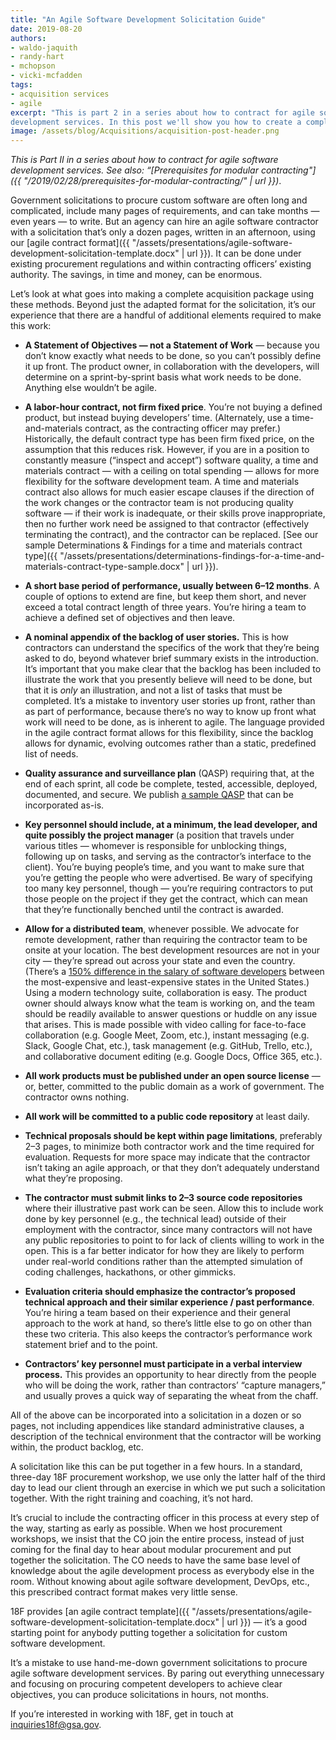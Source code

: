 ```yaml
---
title: "An Agile Software Development Solicitation Guide"
date: 2019-08-20
authors:
- waldo-jaquith
- randy-hart
- mchopson
- vicki-mcfadden
tags:
- acquisition services
- agile
excerpt: "This is part 2 in a series about how to contract for agile software
development services. In this post we'll show you how to create a complete solicitation in hours, not months, using our agile contract format"
image: /assets/blog/Acquisitions/acquisition-post-header.png
---
```


*This is Part II in a series about how to contract for agile software
development services. See also: “[Prerequisites for modular
contracting"]({{ "/2019/02/28/prerequisites-for-modular-contracting/" | url }})*.

Government solicitations to procure custom software are often long and
complicated, include many pages of requirements, and can take months —
even years — to write. But an agency can hire an agile software
contractor with a solicitation that’s only a dozen pages, written in an
afternoon, using our [agile contract format]({{ "/assets/presentations/agile-software-development-solicitation-template.docx" | url }}). It can be done under
existing procurement regulations and within contracting officers’
existing authority. The savings, in time and money, can be enormous.

Let’s look at what goes into making a complete acquisition package using
these methods. Beyond just the adapted format for the solicitation, it’s
our experience that there are a handful of additional elements required
to make this work:

-   **A Statement of Objectives — not a Statement of Work** — because you don’t know exactly what needs to be done, so you can’t possibly define it up front. The product owner, in collaboration with the developers, will determine on a sprint-by-sprint basis what work needs to be done. Anything else wouldn’t be agile.
-   **A labor-hour contract, not firm fixed price**. You’re not buying a defined product, but instead buying developers’ time. (Alternately, use a time-and-materials contract, as the contracting officer may prefer.) Historically, the default contract type has been firm fixed price, on the assumption that this reduces risk. However, if you are in a position to constantly measure (“inspect and accept”) software quality, a time and materials contract — with a ceiling on total spending — allows for more flexibility for the software development team. A time and materials contract also allows for much easier escape clauses if the direction of the work changes or the contractor team is not producing quality software — if their work is inadequate, or their skills prove inappropriate, then no further work need be assigned to that contractor (effectively terminating the contract), and the contractor can be replaced. [See our sample Determinations & Findings for a time and materials contract type]({{ "/assets/presentations/determinations-findings-for-a-time-and-materials-contract-type-sample.docx" | url }}).
-   **A short base period of performance, usually between 6–12 months**. A couple of options to extend are fine, but keep them short, and never exceed a total contract length of three years. You’re hiring a team to achieve a defined set of objectives and then leave.
-   **A nominal appendix of the backlog of user stories.** This is how contractors can understand the specifics of the work that they’re being asked to do, beyond whatever brief summary exists in the introduction. It’s important that you make clear that the backlog has been included to illustrate the work that you presently believe will need to be done, but that it is *only* an illustration, and not a list of tasks that must be completed. It’s a mistake to inventory user stories up front, rather than as part of performance, because there’s no way to know up front what work will need to be done, as is inherent to agile. The language provided in the agile contract format allows for this flexibility, since the backlog allows for dynamic, evolving outcomes rather than a static, predefined list of needs.
-   **Quality assurance and surveillance plan** (QASP) requiring that, at the end of each sprint, all code be complete, tested, accessible, deployed, documented, and secure. We publish [a sample QASP](https://github.com/18F/technology-budgeting/blob/master/handbook.md#appendix-b-sample-quality-assessment-surveillance-plan-qasp) that can be incorporated as-is.

-   **Key personnel should include, at a minimum, the lead developer, and quite possibly the project manager** (a position that travels under various titles — whomever is responsible for unblocking things, following up on tasks, and serving as the contractor’s interface to the client). You’re buying people’s time, and you want to make sure that you’re getting the people who were advertised. Be wary of specifying too many key personnel, though — you’re requiring contractors to put those people on the project if they get the contract, which can mean that they’re functionally benched until the contract is awarded.

-   **Allow for a distributed team**, whenever possible. We advocate for remote development, rather than requiring the contractor team to be onsite at your location. The best development resources are not in your city — they’re spread out across your state and even the country. (There’s a [150% difference in the salary of software developers](https://www.bls.gov/oes/current/oes151132.htm#IDX701) between the most-expensive and least-expensive states in the United States.) Using a modern technology suite, collaboration is easy. The product owner should always know what the team is working on, and the team should be readily available to answer questions or huddle on any issue that arises. This is made possible with video calling for face-to-face collaboration (e.g. Google Meet, Zoom, etc.), instant messaging (e.g. Slack, Google Chat, etc.), task management (e.g. GitHub, Trello, etc.), and collaborative document editing (e.g. Google Docs, Office 365, etc.).
-   **All work products must be published under an open source license** — or, better, committed to the public domain as a work of government. The contractor owns nothing.
-   **All work will be committed to a public code repository** at least daily.
-   **Technical proposals should be kept within page limitations**, preferably 2–3 pages, to minimize both contractor work and the time required for evaluation. Requests for more space may indicate that the contractor isn’t taking an agile approach, or that they don’t adequately understand what they’re proposing.
-   **The contractor must submit links to 2–3 source code repositories** where their illustrative past work can be seen. Allow this to include work done by key personnel (e.g., the technical lead) outside of their employment with the contractor, since many contractors will not have any public repositories to point to for lack of clients willing to work in the open. This is a far better indicator for how they are likely to perform under real-world conditions rather than the attempted simulation of coding challenges, hackathons, or other gimmicks.
-   **Evaluation criteria should emphasize the contractor’s proposed technical approach and their similar experience / past performance**. You’re hiring a team based on their experience and their general approach to the work at hand, so there’s little else to go on other than these two criteria. This also keeps the contractor’s performance work statement brief and to the point.
-   **Contractors’ key personnel must participate in a verbal interview process.** This provides an opportunity to hear directly from the people who will be doing the work, rather than contractors’ “capture managers,” and usually proves a quick way of separating the wheat from the chaff.

All of the above can be incorporated into a solicitation in a dozen or
so pages, not including appendices like standard administrative clauses,
a description of the technical environment that the contractor will be
working within, the product backlog, etc.

A solicitation like this can be put together in a few hours. In a
standard, three-day 18F procurement workshop, we use only the latter
half of the third day to lead our client through an exercise in which we
put such a solicitation together. With the right training and coaching,
it’s not hard.

It’s crucial to include the contracting officer in this process at every
step of the way, starting as early as possible. When we host procurement
workshops, we insist that the CO join the entire process, instead of
just coming for the final day to hear about modular procurement and put
together the solicitation. The CO needs to have the same base level of
knowledge about the agile development process as everybody else in the
room. Without knowing about agile software development, DevOps, etc.,
this prescribed contract format makes very little sense.

18F provides [an agile contract template]({{ "/assets/presentations/agile-software-development-solicitation-template.docx" | url }}) — it’s a good starting point for anybody putting together a solicitation
for custom software development.

It’s a mistake to use hand-me-down government solicitations to procure
agile software development services. By paring out everything
unnecessary and focusing on procuring competent developers to achieve
clear objectives, you can produce solicitations in hours, not months.

If you’re interested in working with 18F, get in touch at
[inquiries18f@gsa.gov](mailto:inquiries18f@gsa.gov).

